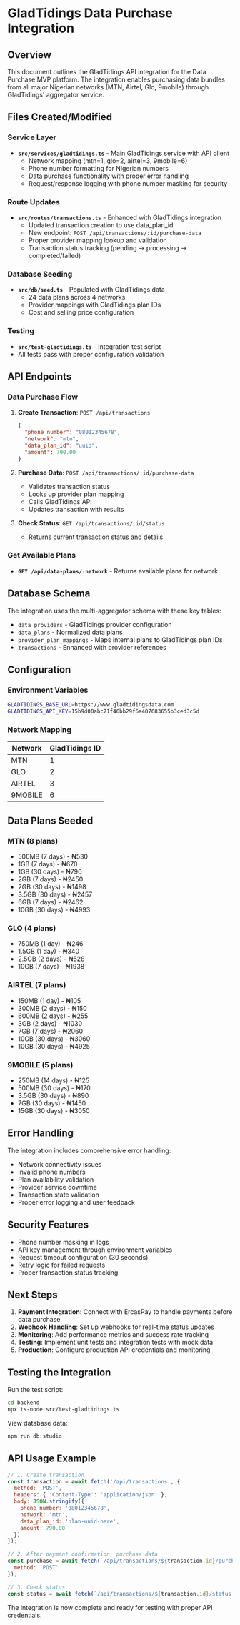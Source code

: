 # GladTidings Data Purchase Integration

## Overview
This document outlines the GladTidings API integration for the Data Purchase MVP platform. The integration enables purchasing data bundles from all major Nigerian networks (MTN, Airtel, Glo, 9mobile) through GladTidings' aggregator service.

## Files Created/Modified

### Service Layer
- **`src/services/gladtidings.ts`** - Main GladTidings service with API client
  - Network mapping (mtn=1, glo=2, airtel=3, 9mobile=6)
  - Phone number formatting for Nigerian numbers
  - Data purchase functionality with proper error handling
  - Request/response logging with phone number masking for security

### Route Updates
- **`src/routes/transactions.ts`** - Enhanced with GladTidings integration
  - Updated transaction creation to use data_plan_id
  - New endpoint: `POST /api/transactions/:id/purchase-data`
  - Proper provider mapping lookup and validation
  - Transaction status tracking (pending → processing → completed/failed)

### Database Seeding
- **`src/db/seed.ts`** - Populated with GladTidings data
  - 24 data plans across 4 networks
  - Provider mappings with GladTidings plan IDs
  - Cost and selling price configuration

### Testing
- **`src/test-gladtidings.ts`** - Integration test script
- All tests pass with proper configuration validation

## API Endpoints

### Data Purchase Flow
1. **Create Transaction**: `POST /api/transactions`
   ```json
   {
     "phone_number": "08012345678",
     "network": "mtn", 
     "data_plan_id": "uuid",
     "amount": 790.00
   }
   ```

2. **Purchase Data**: `POST /api/transactions/:id/purchase-data`
   - Validates transaction status
   - Looks up provider plan mapping
   - Calls GladTidings API
   - Updates transaction with results

3. **Check Status**: `GET /api/transactions/:id/status`
   - Returns current transaction status and details

### Get Available Plans
- **`GET /api/data-plans/:network`** - Returns available plans for network

## Database Schema

The integration uses the multi-aggregator schema with these key tables:
- `data_providers` - GladTidings provider configuration  
- `data_plans` - Normalized data plans
- `provider_plan_mappings` - Maps internal plans to GladTidings plan IDs
- `transactions` - Enhanced with provider references

## Configuration

### Environment Variables
```bash
GLADTIDINGS_BASE_URL=https://www.gladtidingsdata.com
GLADTIDINGS_API_KEY=15b9d00abc71f46bb29f6a407683655b3ced3c5d
```

### Network Mapping
| Network | GladTidings ID |
|---------|----------------|
| MTN     | 1              |
| GLO     | 2              |
| AIRTEL  | 3              |
| 9MOBILE | 6              |

## Data Plans Seeded

### MTN (8 plans)
- 500MB (7 days) - ₦530
- 1GB (7 days) - ₦670  
- 1GB (30 days) - ₦790
- 2GB (7 days) - ₦2450
- 2GB (30 days) - ₦1498
- 3.5GB (30 days) - ₦2457
- 6GB (7 days) - ₦2462
- 10GB (30 days) - ₦4993

### GLO (4 plans)
- 750MB (1 day) - ₦246
- 1.5GB (1 day) - ₦340
- 2.5GB (2 days) - ₦528
- 10GB (7 days) - ₦1938

### AIRTEL (7 plans)
- 150MB (1 day) - ₦105
- 300MB (2 days) - ₦150
- 600MB (2 days) - ₦255
- 3GB (2 days) - ₦1030
- 7GB (7 days) - ₦2060
- 10GB (30 days) - ₦3060
- 10GB (30 days) - ₦4925

### 9MOBILE (5 plans)
- 250MB (14 days) - ₦125
- 500MB (30 days) - ₦170
- 3.5GB (30 days) - ₦890
- 7GB (30 days) - ₦1450
- 15GB (30 days) - ₦3050

## Error Handling

The integration includes comprehensive error handling:
- Network connectivity issues
- Invalid phone numbers
- Plan availability validation
- Provider service downtime
- Transaction state validation
- Proper error logging and user feedback

## Security Features

- Phone number masking in logs
- API key management through environment variables
- Request timeout configuration (30 seconds)
- Retry logic for failed requests
- Proper transaction status tracking

## Next Steps

1. **Payment Integration**: Connect with ErcasPay to handle payments before data purchase
2. **Webhook Handling**: Set up webhooks for real-time status updates
3. **Monitoring**: Add performance metrics and success rate tracking
4. **Testing**: Implement unit tests and integration tests with mock data
5. **Production**: Configure production API credentials and monitoring

## Testing the Integration

Run the test script:
```bash
cd backend
npx ts-node src/test-gladtidings.ts
```

View database data:
```bash
npm run db:studio
```

## API Usage Example

```javascript
// 1. Create transaction
const transaction = await fetch('/api/transactions', {
  method: 'POST',
  headers: { 'Content-Type': 'application/json' },
  body: JSON.stringify({
    phone_number: '08012345678',
    network: 'mtn',
    data_plan_id: 'plan-uuid-here',
    amount: 790.00
  })
});

// 2. After payment confirmation, purchase data
const purchase = await fetch(`/api/transactions/${transaction.id}/purchase-data`, {
  method: 'POST'
});

// 3. Check status
const status = await fetch(`/api/transactions/${transaction.id}/status`);
```

The integration is now complete and ready for testing with proper API credentials.